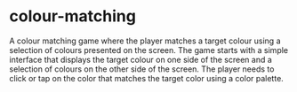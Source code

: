 # colour-matching
A colour matching game where the player matches a target colour using a selection of colours presented on the screen. The game starts with a simple interface that displays the target colour on one side of the screen and a selection of colours on the other side of the screen. The player needs to click or tap on the color that matches the target color using a color palette.
